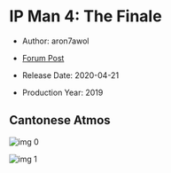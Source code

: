# IP Man 4: The Finale

* Author: aron7awol

* [Forum Post](https://www.avsforum.com/threads/bass-eq-for-filtered-movies.2995212/post-59465886)

* Release Date: 2020-04-21
* Production Year: 2019

## Cantonese Atmos

![img 0](https://i.imgur.com/1MbhyaM.jpg)

![img 1](https://i.imgur.com/AJWjLuQ.png)

